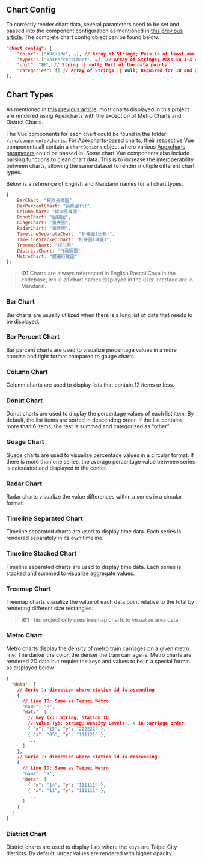 ## Chart Config

To correctly render chart data, several parameters need to be set and passed into the component configuration as mentioned in [this previous article](/front-end/introduction-to-components#component-configuration). The complete chart config object can be found below.

```json
"chart_config": {
    "color": ["#9c7a3e", …], // Array of Strings; Pass in at least one hex color code
    "types": ["BarPercentChart", …], // Array of Strings; Pass in 1-3 chart names
    "unit": "棟", // String || null; Unit of the data points
    "categories": [] // Array of Strings || null; Required for 3D and guage data
},
```

## Chart Types
As mentioned in [this previous article](/front-end/prerequisites#apexcharts), most charts displayed in this project are rendered using Apexcharts with the exception of Metro Charts and District Charts. 

The Vue components for each chart could be found in the folder `/src/components/charts`. For Apexcharts-based charts, their respective Vue components all contain a `chartOptions` object where various [Apexcharts parameters](https://apexcharts.com/docs/options/annotations/) could be passed in. Some chart Vue components also include parsing functions to clean chart data. This is to increase the interoperability between charts, allowing the same dataset to render multiple different chart types.

Below is a reference of English and Mandarin names for all chart types.
```js
{
    BarChart: "橫向長條圖",
    BarPercentChart: "長條圖(%)", 
    ColumnChart: "縱向長條圖", 
    DonutChart: "圓餅圖",
    GuageChart: "量表圖", 
    RadarChart: "雷達圖", 
    TimelineSeparateChart: "折線圖(比較)",
    TimelineStackedChart: "折線圖(堆疊)",
    TreemapChart: "矩形圖", 
    DistrictChart: "行政區圖", 
    MetroChart: "捷運行駛圖"
};
```
>**i01**
>Charts are always referenced in English Pascal Case in the codebase, while all chart names displayed in the user interface are in Mandarin.

### Bar Chart
Bar charts are usually utilized when there is a long list of data that needs to be displayed.

### Bar Percent Chart
Bar percent charts are used to visualize percentage values in a more concise and tight format compared to gauge charts.

### Column Chart
Column charts are used to display lists that contain 12 items or less.

### Donut Chart
Donut charts are used to display the percentage values of each list item. By default, the list items are sorted in descending order. If the list contains more than 6 items, the rest is summed and categorized as “other”.

### Guage Chart
Guage charts are used to visualize percentage values in a circular format. If there is more than one series, the average percentage value between series is calculated and displayed in the center.

### Radar Chart
Radar charts visualize the value differences within a series in a circular format.

### Timeline Separated Chart
Timeline separated charts are used to display time data. Each series is rendered separately in its own timeline.

### Timeline Stacked Chart
Timeline separated charts are used to display time data. Each series is stacked and summed to visualize aggregate values.

### Treemap Chart
Treemap charts visualize the value of each data point relative to the total by rendering different size rectangles. 
>**t01**
>This project only uses treemap charts to visualize area data.

### Metro Chart
Metro charts display the density of metro train carriages on a given metro line. The darker the color, the denser the train carriage is. Metro charts are rendered 2D data but require the keys and values to be in a special format as displayed below.

```json
{
  "data": [
    // Serie 1: direction where station id is ascending
    {
      // Line ID: Same as Taipei Metro
      "name": "R",
      "data": [
        // key (x): String; Station ID
        // value (y): String; Density Levels 1-4 in carriage order
        { "x": "15", "y": "222222" },
        { "x": "05", "y": "111121" },
        ...
      ]
    },
    // Serie 2: direction where station id is descending
    {
      // Line ID: Same as Taipei Metro
      "name": "R",
      "data": [
        { "x": "14", "y": "111111" },
        { "x": "11", "y": "111111" },
        ...
      ]
    }
  ]
}
```

### District Chart
District charts are used to display lists where the keys are Taipei City districts. By default, larger values are rendered with higher opacity.
